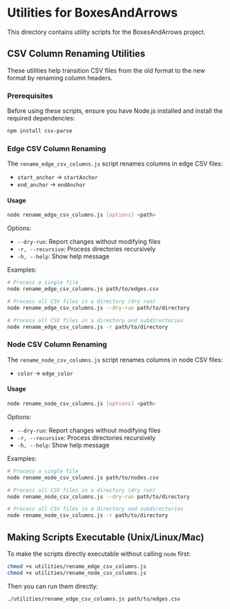 # Utilities for BoxesAndArrows

This directory contains utility scripts for the BoxesAndArrows project.

## CSV Column Renaming Utilities

These utilities help transition CSV files from the old format to the new format by renaming column headers.

### Prerequisites

Before using these scripts, ensure you have Node.js installed and install the required dependencies:

```bash
npm install csv-parse
```

### Edge CSV Column Renaming

The `rename_edge_csv_columns.js` script renames columns in edge CSV files:

- `start_anchor` → `startAnchor`
- `end_anchor` → `endAnchor`

#### Usage

```bash
node rename_edge_csv_columns.js [options] <path>
```

Options:
- `--dry-run`: Report changes without modifying files
- `-r, --recursive`: Process directories recursively
- `-h, --help`: Show help message

Examples:
```bash
# Process a single file
node rename_edge_csv_columns.js path/to/edges.csv

# Process all CSV files in a directory (dry run)
node rename_edge_csv_columns.js --dry-run path/to/directory

# Process all CSV files in a directory and subdirectories
node rename_edge_csv_columns.js -r path/to/directory
```

### Node CSV Column Renaming

The `rename_node_csv_columns.js` script renames columns in node CSV files:


- `color` → `edge_color`

#### Usage

```bash
node rename_node_csv_columns.js [options] <path>
```

Options:
- `--dry-run`: Report changes without modifying files
- `-r, --recursive`: Process directories recursively
- `-h, --help`: Show help message

Examples:
```bash
# Process a single file
node rename_node_csv_columns.js path/to/nodes.csv

# Process all CSV files in a directory (dry run)
node rename_node_csv_columns.js --dry-run path/to/directory

# Process all CSV files in a directory and subdirectories
node rename_node_csv_columns.js -r path/to/directory
```

## Making Scripts Executable (Unix/Linux/Mac)

To make the scripts directly executable without calling `node` first:

```bash
chmod +x utilities/rename_edge_csv_columns.js
chmod +x utilities/rename_node_csv_columns.js
```

Then you can run them directly:

```bash
./utilities/rename_edge_csv_columns.js path/to/edges.csv
``` 